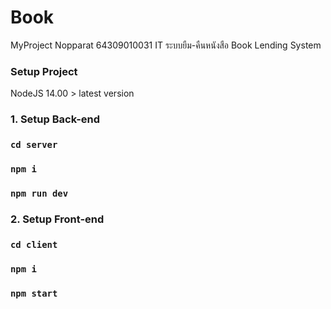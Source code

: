 # Book
MyProject Nopparat 64309010031 IT
ระบบยืม-คืนหนังสือ
Book Lending System
### Setup Project
NodeJS 14.00 > latest version
### 1. Setup Back-end

### `cd server`

### `npm i`

### `npm run dev`

### 2. Setup Front-end

### `cd client`

### `npm i`

### `npm start`
